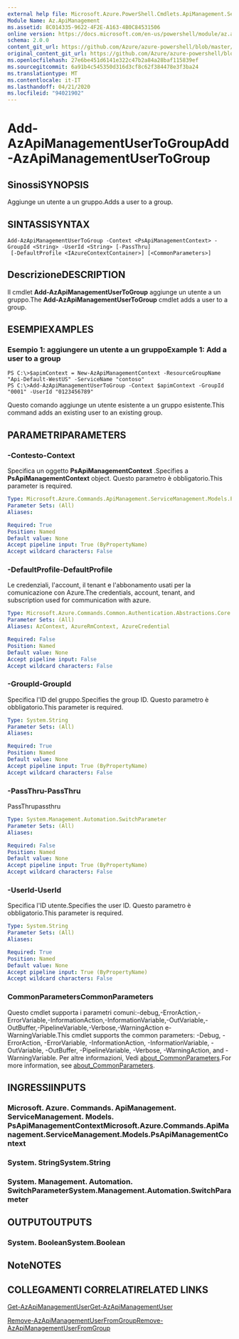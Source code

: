 ```yaml
---
external help file: Microsoft.Azure.PowerShell.Cmdlets.ApiManagement.ServiceManagement.dll-Help.xml
Module Name: Az.ApiManagement
ms.assetid: 8C014335-9622-4F2E-A163-4B0C84531506
online version: https://docs.microsoft.com/en-us/powershell/module/az.apimanagement/add-azapimanagementusertogroup
schema: 2.0.0
content_git_url: https://github.com/Azure/azure-powershell/blob/master/src/ApiManagement/ApiManagement/help/Add-AzApiManagementUserToGroup.md
original_content_git_url: https://github.com/Azure/azure-powershell/blob/master/src/ApiManagement/ApiManagement/help/Add-AzApiManagementUserToGroup.md
ms.openlocfilehash: 27e6be451d6141e322c47b2a84a28baf115839ef
ms.sourcegitcommit: 6a91b4c545350d316d3cf8c62f384478e3f3ba24
ms.translationtype: MT
ms.contentlocale: it-IT
ms.lasthandoff: 04/21/2020
ms.locfileid: "94021902"
---
```

# <span data-ttu-id="7dba1-101">Add-AzApiManagementUserToGroup</span><span class="sxs-lookup"><span data-stu-id="7dba1-101">Add-AzApiManagementUserToGroup</span></span>

## <span data-ttu-id="7dba1-102">Sinossi</span><span class="sxs-lookup"><span data-stu-id="7dba1-102">SYNOPSIS</span></span>
<span data-ttu-id="7dba1-103">Aggiunge un utente a un gruppo.</span><span class="sxs-lookup"><span data-stu-id="7dba1-103">Adds a user to a group.</span></span>

## <span data-ttu-id="7dba1-104">SINTASSI</span><span class="sxs-lookup"><span data-stu-id="7dba1-104">SYNTAX</span></span>

```
Add-AzApiManagementUserToGroup -Context <PsApiManagementContext> -GroupId <String> -UserId <String> [-PassThru]
 [-DefaultProfile <IAzureContextContainer>] [<CommonParameters>]
```

## <span data-ttu-id="7dba1-105">Descrizione</span><span class="sxs-lookup"><span data-stu-id="7dba1-105">DESCRIPTION</span></span>
<span data-ttu-id="7dba1-106">Il cmdlet **Add-AzApiManagementUserToGroup** aggiunge un utente a un gruppo.</span><span class="sxs-lookup"><span data-stu-id="7dba1-106">The **Add-AzApiManagementUserToGroup** cmdlet adds a user to a group.</span></span>

## <span data-ttu-id="7dba1-107">ESEMPI</span><span class="sxs-lookup"><span data-stu-id="7dba1-107">EXAMPLES</span></span>

### <span data-ttu-id="7dba1-108">Esempio 1: aggiungere un utente a un gruppo</span><span class="sxs-lookup"><span data-stu-id="7dba1-108">Example 1: Add a user to a group</span></span>
```
PS C:\>$apimContext = New-AzApiManagementContext -ResourceGroupName "Api-Default-WestUS" -ServiceName "contoso"
PS C:\>Add-AzApiManagementUserToGroup -Context $apimContext -GroupId "0001" -UserId "0123456789"
```

<span data-ttu-id="7dba1-109">Questo comando aggiunge un utente esistente a un gruppo esistente.</span><span class="sxs-lookup"><span data-stu-id="7dba1-109">This command adds an existing user to an existing group.</span></span>

## <span data-ttu-id="7dba1-110">PARAMETRI</span><span class="sxs-lookup"><span data-stu-id="7dba1-110">PARAMETERS</span></span>

### <span data-ttu-id="7dba1-111">-Contesto</span><span class="sxs-lookup"><span data-stu-id="7dba1-111">-Context</span></span>
<span data-ttu-id="7dba1-112">Specifica un oggetto **PsApiManagementContext** .</span><span class="sxs-lookup"><span data-stu-id="7dba1-112">Specifies a **PsApiManagementContext** object.</span></span>
<span data-ttu-id="7dba1-113">Questo parametro è obbligatorio.</span><span class="sxs-lookup"><span data-stu-id="7dba1-113">This parameter is required.</span></span>

```yaml
Type: Microsoft.Azure.Commands.ApiManagement.ServiceManagement.Models.PsApiManagementContext
Parameter Sets: (All)
Aliases:

Required: True
Position: Named
Default value: None
Accept pipeline input: True (ByPropertyName)
Accept wildcard characters: False
```

### <span data-ttu-id="7dba1-114">-DefaultProfile</span><span class="sxs-lookup"><span data-stu-id="7dba1-114">-DefaultProfile</span></span>
<span data-ttu-id="7dba1-115">Le credenziali, l'account, il tenant e l'abbonamento usati per la comunicazione con Azure.</span><span class="sxs-lookup"><span data-stu-id="7dba1-115">The credentials, account, tenant, and subscription used for communication with azure.</span></span>

```yaml
Type: Microsoft.Azure.Commands.Common.Authentication.Abstractions.Core.IAzureContextContainer
Parameter Sets: (All)
Aliases: AzContext, AzureRmContext, AzureCredential

Required: False
Position: Named
Default value: None
Accept pipeline input: False
Accept wildcard characters: False
```

### <span data-ttu-id="7dba1-116">-GroupId</span><span class="sxs-lookup"><span data-stu-id="7dba1-116">-GroupId</span></span>
<span data-ttu-id="7dba1-117">Specifica l'ID del gruppo.</span><span class="sxs-lookup"><span data-stu-id="7dba1-117">Specifies the group ID.</span></span>
<span data-ttu-id="7dba1-118">Questo parametro è obbligatorio.</span><span class="sxs-lookup"><span data-stu-id="7dba1-118">This parameter is required.</span></span>

```yaml
Type: System.String
Parameter Sets: (All)
Aliases:

Required: True
Position: Named
Default value: None
Accept pipeline input: True (ByPropertyName)
Accept wildcard characters: False
```

### <span data-ttu-id="7dba1-119">-PassThru</span><span class="sxs-lookup"><span data-stu-id="7dba1-119">-PassThru</span></span>
<span data-ttu-id="7dba1-120">PassThru</span><span class="sxs-lookup"><span data-stu-id="7dba1-120">passthru</span></span>

```yaml
Type: System.Management.Automation.SwitchParameter
Parameter Sets: (All)
Aliases:

Required: False
Position: Named
Default value: None
Accept pipeline input: True (ByPropertyName)
Accept wildcard characters: False
```

### <span data-ttu-id="7dba1-121">-UserId</span><span class="sxs-lookup"><span data-stu-id="7dba1-121">-UserId</span></span>
<span data-ttu-id="7dba1-122">Specifica l'ID utente.</span><span class="sxs-lookup"><span data-stu-id="7dba1-122">Specifies the user ID.</span></span>
<span data-ttu-id="7dba1-123">Questo parametro è obbligatorio.</span><span class="sxs-lookup"><span data-stu-id="7dba1-123">This parameter is required.</span></span>

```yaml
Type: System.String
Parameter Sets: (All)
Aliases:

Required: True
Position: Named
Default value: None
Accept pipeline input: True (ByPropertyName)
Accept wildcard characters: False
```

### <span data-ttu-id="7dba1-124">CommonParameters</span><span class="sxs-lookup"><span data-stu-id="7dba1-124">CommonParameters</span></span>
<span data-ttu-id="7dba1-125">Questo cmdlet supporta i parametri comuni:-debug,-ErrorAction,-ErrorVariable,-InformationAction,-InformationVariable,-OutVariable,-OutBuffer,-PipelineVariable,-Verbose,-WarningAction e-WarningVariable.</span><span class="sxs-lookup"><span data-stu-id="7dba1-125">This cmdlet supports the common parameters: -Debug, -ErrorAction, -ErrorVariable, -InformationAction, -InformationVariable, -OutVariable, -OutBuffer, -PipelineVariable, -Verbose, -WarningAction, and -WarningVariable.</span></span> <span data-ttu-id="7dba1-126">Per altre informazioni, Vedi [about_CommonParameters](http://go.microsoft.com/fwlink/?LinkID=113216).</span><span class="sxs-lookup"><span data-stu-id="7dba1-126">For more information, see [about_CommonParameters](http://go.microsoft.com/fwlink/?LinkID=113216).</span></span>

## <span data-ttu-id="7dba1-127">INGRESSI</span><span class="sxs-lookup"><span data-stu-id="7dba1-127">INPUTS</span></span>

### <span data-ttu-id="7dba1-128">Microsoft. Azure. Commands. ApiManagement. ServiceManagement. Models. PsApiManagementContext</span><span class="sxs-lookup"><span data-stu-id="7dba1-128">Microsoft.Azure.Commands.ApiManagement.ServiceManagement.Models.PsApiManagementContext</span></span>

### <span data-ttu-id="7dba1-129">System. String</span><span class="sxs-lookup"><span data-stu-id="7dba1-129">System.String</span></span>

### <span data-ttu-id="7dba1-130">System. Management. Automation. SwitchParameter</span><span class="sxs-lookup"><span data-stu-id="7dba1-130">System.Management.Automation.SwitchParameter</span></span>

## <span data-ttu-id="7dba1-131">OUTPUT</span><span class="sxs-lookup"><span data-stu-id="7dba1-131">OUTPUTS</span></span>

### <span data-ttu-id="7dba1-132">System. Boolean</span><span class="sxs-lookup"><span data-stu-id="7dba1-132">System.Boolean</span></span>

## <span data-ttu-id="7dba1-133">Note</span><span class="sxs-lookup"><span data-stu-id="7dba1-133">NOTES</span></span>

## <span data-ttu-id="7dba1-134">COLLEGAMENTI CORRELATI</span><span class="sxs-lookup"><span data-stu-id="7dba1-134">RELATED LINKS</span></span>

[<span data-ttu-id="7dba1-135">Get-AzApiManagementUser</span><span class="sxs-lookup"><span data-stu-id="7dba1-135">Get-AzApiManagementUser</span></span>](./Get-AzApiManagementUser.md)

[<span data-ttu-id="7dba1-136">Remove-AzApiManagementUserFromGroup</span><span class="sxs-lookup"><span data-stu-id="7dba1-136">Remove-AzApiManagementUserFromGroup</span></span>](./Remove-AzApiManagementUserFromGroup.md)


